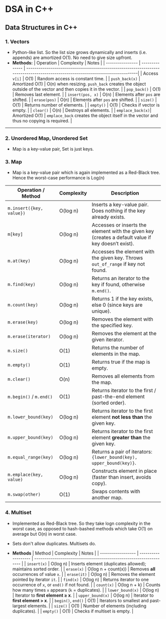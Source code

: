 # DSA in C++

## Data Structures in C++

### 1. Vectors

- Python-like list. So the list size grows dynamically and inserts (i.e. appends) are amortized O(1). No need to give size upfront.
- **Methods:**
| Operation        | Complexity     | Notes                                                                  								|
| ---------------- | -------------- | ----------------------------------------------------------------------------------------------------------------------------------|
| Access `v[i]`    | O(1)           | Random access is constant time.                                        								|
| `push_back(x)`   | Amortized O(1) | O(n) when resizing. `push_back` creates the object outside of the vector and then copies it in the vector.   |
| `pop_back()`     | O(1)           | Removes last element.                                                  								|
| `insert(pos, x)` | O(n)           | Elements after `pos` are shifted.                                      								|
| `erase(pos)`     | O(n)           | Elements after `pos` are shifted.                                      								|
| `size()`         | O(1)           | Returns number of elements.                                            								|
| `empty()`        | O(1)           | Checks if vector is empty.                                             								|
| `clear()`        | O(n)           | Destroys all elements.                                                 								|
| `emplace_back(x)`| Amortized O(1) | `emplace_back` creates the object itself in the vector and thus no copying is required. 				| 

---

### 2. Unordered Map, Unordered Set

- Map is a key-value pair, Set is just keys.

### 3. Map

- Map is a key-value pair which is again implemented as a Red-Black tree. Hence the worst-case performance is Log(n)

| Operation / Method | Complexity | Description |
|--------------------|-------------|--------------|
| `m.insert({key, value})` | O(log n) | Inserts a key-value pair. Does nothing if the key already exists. |
| `m[key]` | O(log n) | Accesses or inserts the element with the given key (creates a default value if key doesn’t exist). |
| `m.at(key)` | O(log n) | Accesses the element with the given key. Throws `out_of_range` if key not found. |
| `m.find(key)` | O(log n) | Returns an iterator to the key if found, otherwise `m.end()`. |
| `m.count(key)` | O(log n) | Returns 1 if the key exists, else 0 (since keys are unique). |
| `m.erase(key)` | O(log n) | Removes the element with the specified key. |
| `m.erase(iterator)` | O(log n) | Removes the element at the given iterator. |
| `m.size()` | O(1) | Returns the number of elements in the map. |
| `m.empty()` | O(1) | Returns true if the map is empty. |
| `m.clear()` | O(n) | Removes all elements from the map. |
| `m.begin()` / `m.end()` | O(1) | Returns iterator to the first / past-the-end element (sorted order). |
| `m.lower_bound(key)` | O(log n) | Returns iterator to the first element **not less than** the given key. |
| `m.upper_bound(key)` | O(log n) | Returns iterator to the first element **greater than** the given key. |
| `m.equal_range(key)` | O(log n) | Returns a pair of iterators: `{lower_bound(key), upper_bound(key)}`. |
| `m.emplace(key, value)` | O(log n) | Constructs element in place (faster than insert, avoids copy). |
| `m.swap(other)` | O(1) | Swaps contents with another map. |

### 4. Multiset

- Implemented as Red-Black tree. So they take logn complexity in the worst case, as opposed to hash-bashed methods which take O(1) on average but O(n) in worst case.
- Sets don't allow duplicates. Multisets do.

- **Methods**
| Method             | Complexity          | Notes                                                               |
| ------------------ | ------------------- | ------------------------------------------------------------------- |
| `insert(x)`        | O(log n)            | Inserts element (duplicates allowed); maintains sorted order.       |
| `erase(x)`         | O(log n + count(x)) | Removes **all** occurrences of value `x`.                           |
| `erase(it)`        | O(log n)            | Removes the element pointed by iterator `it`.                       |
| `find(x)`          | O(log n)            | Returns iterator to one occurrence of `x`, or `end()` if not found. |
| `count(x)`         | O(log n + k)        | Counts how many times `x` appears (`k` = duplicates).               |
| `lower_bound(x)`   | O(log n)            | Iterator to **first element ≥ x**.                                  |
| `upper_bound(x)`   | O(log n)            | Iterator to **first element > x**.                                  |
| `begin()`, `end()` | O(1)                | Iterators to smallest and past-largest elements.                    |
| `size()`           | O(1)                | Number of elements (including duplicates).                          |
| `empty()`          | O(1)                | Checks if multiset is empty.                                        |